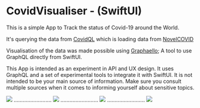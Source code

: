 # CovidVisualiser - (SwiftUI)



This is a simple App to Track the status of Covid-19 around the World.

It's querying the data from [CovidQL](https://github.com/nerdsupremacist/CovidQL) which is loading data from [NovelCOVID](https://github.com/novelcovid/api)

Visualisation of the data was made possible using [Graphaello](https://github.com/nerdsupremacist/Graphaello); A tool to use GraphQL directly from SwiftUI.



This App is intended as an experiment in API and UX design. It uses GraphQL and a set of experimental tools to integrate it with SwiftUI. It is not intended to be your main source of information. Make sure you consult multiple sources when it comes to informing yourself about sensitive topics.


![](Screen1.png)
.........................
![](Screen2.png)
.........................
![](Screen3.png)
.........................
![](Screen4.png)




